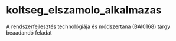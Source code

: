 # koltseg_elszamolo_alkalmazas
A rendszerfejlesztés technológiája és módszertana (BAI0168) tárgy beaadandó feladat
